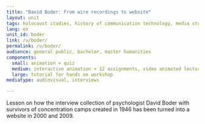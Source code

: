 ```yaml
---
title: "David Boder: From wire recordings to website"
layout: unit
tags: holocaust studies, history of communication technology, media studies, oral history
lang: en
unit_id: boder
link: /u/boder/
permalink: /u/boder/
audience: general public, bachelor, master humanities
components:
  small: animation + quiz
  medium: interactive animation + 12 assignments, video animated lecture + 5 assignments 
  large: tutorial for hands on workshop
mediatype: audiovisual, interviews

---
```


<!-- more -->
Lesson on how the interview collection of psychologist David Boder with survivors of concentration camps created in 1946 has been turned into a website in 2000 and 2009. 

